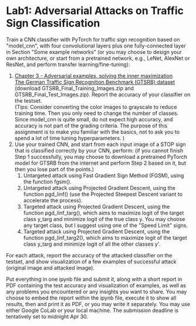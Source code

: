 # Lab1: Adversarial Attacks on Traffic Sign Classification

Train a CNN classifier with PyTorch for traffic sign recognition based on "model_cnn", with four convolutional layers plus one fully-connected layer in Section "Some example networks" (or you may choose to design your own architecture, or start from a pretrained network, e.g., LeNet, AlexNet or ResNet, and perform transfer learning/fine-tuning):

1. [Chapter 3 - Adversarial examples, solving the inner maximization](https://adversarial-ml-tutorial.org/adversarial_examples/)  
[The German Traffic Sign Recognition Benchmark (GTSRB)  dataset](https://benchmark.ini.rub.de/gtsrb_news.html) (download GTSRB_Final_Training_Images.zip and GTSRB_Final_Test_Images.zip).
Report the accuracy of your classifier on the testset.  
(Tips: Consider converting the color images to grayscale to reduce training time. Then you only need to change the number of classes. Since model_cnn is quite small, do not expect high accuracy, and accuracy is not part of the grading criteria. The purpose of this assignment is to make you familiar with the basics, not to ask you to spend a lot of time tuning hyperparameters. )  
2. Use your trained CNN, and start from each input image of a STOP sign that is classified correctly by your CNN, perform: (if you cannot finish Step 1 successfully, you may choose to download a pretrained PyTorch model for GTSRB from the internet and perform Step 2 based on it, but then you lose part of the points.)
    1. Untargeted attack using Fast Gradient Sign Method (FGSM), using the function fgsm().  
    2. Untargeted attack using Projected Gradient Descent, using the function pgd_linf() (use the Projected Steepest Descent variant to accelerate the process).  
    3. Targeted attack using Projected Gradient Descent, using the function pgd_linf_targ(), which aims to maximize logit of the target class y_targ and minimize logit of the true class y. You may choose any target class, but I suggest using one of the "Speed Limit" signs.  
    4. Targeted attack using Projected Gradient Descent, using the function pgd_linf_targ2(),  which  aims to maximize logit of the target class y_targ and minimize logit of all the other classes y'.

For each attack, report the accuracy of the attacked classifier on the testset, and show visualization of a few examples of successful attack (original image and attacked image).

Put everything in one ipynb file and submit it, along with a short report in PDF containing the test accuracy and visualization of examples, as well as any problems you encountered or any insights you want to share. You may choose to embed the report within the ipynb file, execute it to show all results, then and print it as PDF, or you may write it separately. You may use either Google CoLab or your local machine. The submission deadline is tentatively set to midnight Apr 30.
